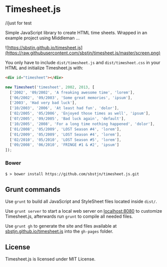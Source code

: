 # Timesheet.js

//just for test

Simple JavaScript library to create HTML time sheets. Wrapped in an example project using Middleman …

![https://sbstjn.github.io/timesheet.js](https://raw.githubusercontent.com/sbstjn/timesheet.js/master/screen.png)

You only have to include `dist/timesheet.js` and `dist/timesheet.css` in your HTML and initialize Timesheet.js with:

```HTML
<div id="timesheet"></div>
```

```javascript
new Timesheet('timesheet', 2002, 2013, [
  ['2002', '09/2002', 'A freaking awesome time', 'lorem'],
  ['06/2002', '09/2003', 'Some great memories', 'ipsum'],
  ['2003', 'Had very bad luck'],
  ['10/2003', '2006', 'At least had fun', 'dolor'],
  ['02/2005', '05/2006', 'Enjoyed those times as well', 'ipsum'],
  ['07/2005', '09/2005', 'Bad luck again', 'default'],
  ['10/2005', '2008', 'For a long time nothing happened', 'dolor'],
  ['01/2008', '05/2009', 'LOST Season #4', 'lorem'],
  ['01/2009', '05/2009', 'LOST Season #4', 'lorem'],
  ['02/2010', '05/2010', 'LOST Season #5', 'lorem'],
  ['09/2008', '06/2010', 'FRINGE #1 & #2', 'ipsum']
]);
```

### Bower

`$ > bower install https://github.com/sbstjn/timesheet.js.git`

## Grunt commands

Use `grunt` to build all JavaScript and StyleSheet files located inside `dist/`. 

Use `grunt server` to start a local web server on [localhost:8080](http://localhost:8080) to customize Timesheet.js, afterwards run `grunt` to compile all needed files.

Use `grunt gh` to generate the site and files available at [sbstjn.github.io/timesheet.js](http://sbstjn.github.io/timesheet.js) into the `gh-pages` folder.

## License

Timesheet.js is licensed under MIT License.
